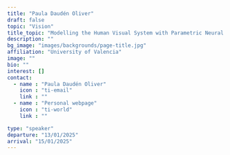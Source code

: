 ```yaml
---
title: "Paula Daudén Oliver"
draft: false
topic: "Vision"
title_topic: "Modelling the Human Visual System with Parametric Neural Networks"
description: ""
bg_image: "images/backgrounds/page-title.jpg"
affiliation: "University of Valencia"
image: ""
bio: ""
interest: []
contact:
  - name : "Paula Daudén Oliver"
    icon : "ti-email"
    link : ""
  - name : "Personal webpage"
    icon : "ti-world"
    link : ""

type: "speaker"
departure: "13/01/2025"
arrival: "15/01/2025"
---
```




